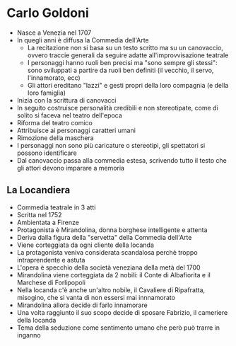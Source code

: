 # Carlo Goldoni

- Nasce a Venezia nel 1707
- In quegli anni è diffusa la Commedia dell'Arte
	- La recitazione non si basa su un testo scritto ma su un canovaccio, ovvero traccie generali da seguire adatte all'improvvisazione teatrale
	- I personaggi hanno ruoli ben precisi ma "sono sempre gli stessi": sono sviluppati a partire da ruoli ben definiti (il vecchio, il servo, l'innamorato, ecc)
	- Gli attori ereditano "lazzi" e gesti propri della loro compagnia (e della loro famiglia)
- Inizia con la scrittura di canovacci
- In seguito costruisce personalità credibili e non stereotipate, come di solito si faceva nel teatro dell'epoca
- Riforma del teatro comico
- Attribuisce ai personaggi caratteri umani
- Rimozione della maschera
- I personaggi non sono più caricature o stereotipi, gli spettatori si possono identificare
- Dal canovaccio passa alla commedia estesa, scrivendo tutto il testo che gli attori devono imparare a memoria

## La Locandiera

- Commedia teatrale in 3 atti
- Scritta nel 1752
- Ambientata a Firenze
- Protagonista è Mirandolina, donna borghese intelligente e attenta
- Deriva dalla figura della "servetta" della Commedia dell'Arte
- Viene corteggiata da ogni cliente della locanda
- La protagonista veniva considerata scandalosa perchè troppo intraprendente e astuta
- L'opera è specchio della società veneziana della metà del 1700
- Mirandolina viene corteggiata da 2 nobili: il Conte di Albafiorita e il Marchese di Forlipopoli
- Nella locanda c'è anche un'altro nobile, il Cavaliere di Ripafratta, misogino, che si vanta di non essersi mai innnamorato
- Mirandolina allora decide di farlo innamorare
- Una volta raggiunto il suo scopo decide di sposare Fabrizio, il cameriere della locanda
- Tema della seduzione come sentimento umano che però può trarre in inganno